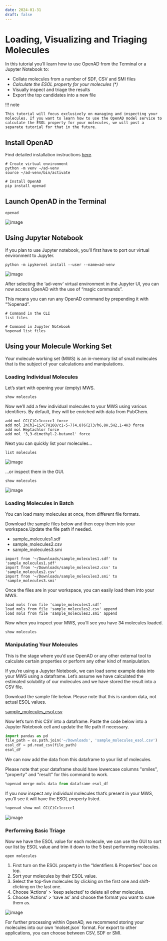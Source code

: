```yaml
---
date: 2024-01-31
draft: false
---
```



# Loading, Visualizing and Triaging Molecules

In this tutorial you’ll learn how to use OpenAD from the Terminal or a Jupyter Notebook to:

- Collate molecules from a number of SDF, CSV and SMI files
- _Calculate the ESOL property for your molecules (*)_
- Visually inspect and triage the results
- Export the top candidates into a new file

!!! note

    This tutorial will focus exclusively on managing and inspecting your molecules. If you want to learn how to use the OpenAD model service to calculate the ESOL property for your molecules, we will post a separate tutorial for that in the future.

## Install OpenAD

Find detailed installation instructions [here](https://github.com/acceleratedscience/openad-toolkit/blob/main/README/installation.md).

```shell
# Create virtual environment
python -m venv ~/ad-venv
source ~/ad-venv/bin/activate

# Install OpenAD
pip install openad
```

## Launch OpenAD in the Terminal

```shell
openad
```

![image](/_blog-assets/gui/openad-cli-welcome.png)

## Using Jupyter Notebook

If you plan to use Jupyter notebook, you’ll first have to port our virtual environment to Jupyter.

```shell
python -m ipykernel install --user --name=ad-venv
```

![image](/_blog-assets/gui/jupyter-venv.png)

After selecting the ‘ad-venv’ virtual environment in the Jupyter UI, you can now access OpenAD with the use of “magic commands”.

This means you can run any OpenAD command by prepending it with “%openad”.

```shell
# Command in the CLI
list files

# Command in Jupyter Notebook
%openad list files
```

## Using your Molecule Working Set

Your molecule working set (MWS) is an in-memory list of small molecules that is the subject of your calculations and manipulations.

### Loading Individual Molecules

Let’s start with opening your (empty) MWS.

```shell
show molecules
```

Now we’ll add a few individual molecules to your MWS using various identifiers. By default, they will be enriched with data from PubChem.

```shell
add mol CC(C)Cc1ccccc1 force
add mol InChI=1S/C7H16O/c1-5-7(4,8)6(2)3/h6,8H,5H2,1-4H3 force
add mol Heptachlor force
add mol '3,3-dimethyl-2-butanol' force
```

Next you can quickly list your molecules…

```shell
list molecules
```

![image](/_blog-assets/gui/openad-cli-list-molecules.png)

…or inspect them in the GUI.

```shell
show molecules
```

![image](/_blog-assets/gui/molset-viewer-frame.png)

### Loading Molecules in Batch

You can load many molecules at once, from different file formats.

Download the sample files below and then copy them into your workspace.Update the file path if needed.

- sample_molecules1.sdf
- sample_molecules2.csv
- sample_molecules3.smi

```shell
import from '~/Downloads/sample_molecules1.sdf' to 'sample_molecules1.sdf'
import from '~/Downloads/sample_molecules2.csv' to 'sample_molecules2.csv'
import from '~/Downloads/sample_molecules3.smi' to 'sample_molecules3.smi'
```

Once the files are in your workspace, you can easily load them into your MWS.

```shell
load mols from file 'sample_molecules1.sdf'
load mols from file 'sample_molecules2.csv' append
load mols from file 'sample_molecules3.smi' append
```

Now when you inspect your MWS, you’ll see you have 34 molecules loaded.

```shell
show molecules
```

### Manipulating Your Molecules

This is the stage where you’d use OpenAD or any other external tool to calculate certain properties or perform any other kind of manipulation.

If you’re using a Jupyter Notebook, we can load some example data into your MWS using a dataframe. Let’s assume we have calculated the estimated solubility of our molecules and we have stored the result into a CSV file.

Download the sample file below. Please note that this is random data, not actual ESOL values.

[sample_molecules_esol.csv](#)

Now let’s turn this CSV into a dataframe. Paste the code below into a Jupyter Notebook cell and update the file path if necessary.

```python
import pandas as pd
file_path = os.path.join('~/Downloads', 'sample_molecules_esol.csv')
esol_df = pd.read_csv(file_path)
esol_df
```

We can now add the data from this dataframe to your list of molecules.

Please note that your dataframe should have lowercase columns "smiles", "property" and "result" for this command to work.

```python
%openad merge mols data from dataframe esol_df
```

If you now inspect any individual molecules that’s present in your MWS, you’ll see it will have the ESOL property listed.

```python
%openad show mol CC(C)Cc1ccccc1
```

![image](../../_blog-assets/gui/mol-viewer-esol.png)

### Performing Basic Triage

Now we have the ESOL value for each molecule, we can use the GUI to sort our list by ESOL value and trim it down to the 5 best performing molecules.

```shell
open molecules
```

1. First turn on the ESOL property in the “Identifiers & Properties” box on top.
1. Sort your molecules by their ESOL value.
1. Select the top-five molecules by clicking on the first one and shift-clicking on the last one.
1. Choose ‘Actions’ > ‘keep selected’ to delete all other molecules.
1. Choose ‘Actions’ > ‘save as’ and choose the format you want to save them as.

![image](../../_blog-assets/gui/mws-sort-by-esol.png)

For further processing within OpenAD, we recommend storing your molecules into our own ‘molset.json` format. For export to other applications, you can choose between CSV, SDF or SMI.

